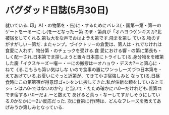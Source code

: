 # バグダッド日誌(5月30日)

就いている.
印」A(・の物第を・告)に・するためにバレス(・国第一第・第一のゲートを一る一に.し(を一となったー第
のま・第員が「オハヨつゲンキスカ?北被宿をしてくれる.第も大をな声でおはよラえ第です.飛まを第し
ている.物のすがすがしいー第だ.
またャンプ。づイクトリーの倉愛は、第人は・れでなけれは食愛に人れず、物分第・のチェっクを受ける.食
愛における響・の第に第長も・しく配ーされ.日本第でま拶しようと置々日本意にトライして(る.身分物をを確第
した慶「イクスキーズー囓ー・ーにの搬拶は一オハョウ・デスカ?ーと第心に・ねて《る.こもらも第い気はしな
いので食事の置にワンっし一ズづつ日本第を・えてあげている.お夏いにぐっと近第が、てきて小さ宿強しみと
なって(る.日昼食時にこの第第宿が得意印ゴ+シをンに拶してきた.私が住新な類をしているとモシ+
ンはハ0-ではないのか?」と当いて・たため確かにハ0ーだけれども.置第ロでま宿するハ0ーだよ.ーと数えて
あげると真っ・なーしてすかしそうにしている.0かなかに一2い反応だった.
次に食第に行(時は、どんなフレーズを教えてあげみうか第しみとなっている.
